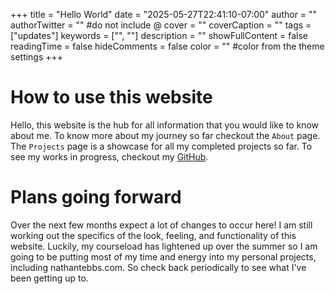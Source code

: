 +++
title = "Hello World"
date = "2025-05-27T22:41:10-07:00"
author = ""
authorTwitter = "" #do not include @
cover = ""
coverCaption = ""
tags = ["updates"]
keywords = ["", ""]
description = ""
showFullContent = false
readingTime = false
hideComments = false
color = "" #color from the theme settings
+++

# How to use this website

Hello, this website is the hub for all information that you would like to know about me. To know more about my journey so far checkout the `About` page. The `Projects` page is a showcase for all my completed projects so far. To see my works in progress, checkout my [GitHub](https://github.com/nathantebbs).

# Plans going forward

Over the next few months expect a lot of changes to occur here! I am still working out the specifics of the look, feeling, and functionality of this website. Luckily, my courseload has lightened up over the summer so I am going to be putting most of my time and energy into my personal projects, including nathantebbs.com. So check back periodically to see what I've been getting up to.
